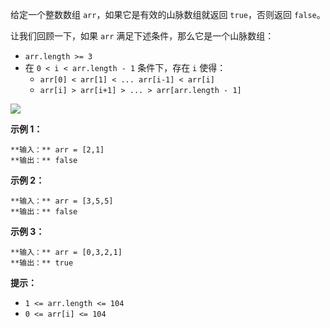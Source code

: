 给定一个整数数组 `arr`，如果它是有效的山脉数组就返回 `true`，否则返回 `false`。

让我们回顾一下，如果 `arr` 满足下述条件，那么它是一个山脉数组：

  * `arr.length >= 3`
  * 在 `0 < i < arr.length - 1` 条件下，存在 `i` 使得： 
    * `arr[0] < arr[1] < ... arr[i-1] < arr[i] `
    * `arr[i] > arr[i+1] > ... > arr[arr.length - 1]`



![](https://assets.leetcode.com/uploads/2019/10/20/hint_valid_mountain_array.png)



**示例 1：**

    
    
    **输入：** arr = [2,1]
    **输出：** false
    

**示例 2：**

    
    
    **输入：** arr = [3,5,5]
    **输出：** false
    

**示例 3：**

    
    
    **输入：** arr = [0,3,2,1]
    **输出：** true



**提示：**

  * `1 <= arr.length <= 104`
  * `0 <= arr[i] <= 104`

